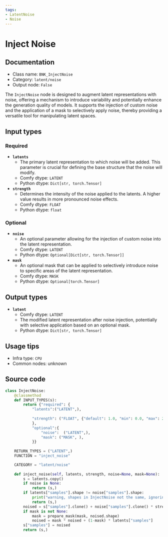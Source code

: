 ```yaml
---
tags:
- LatentNoise
- Noise
---
```


# Inject Noise
## Documentation
- Class name: `BNK_InjectNoise`
- Category: `latent/noise`
- Output node: `False`

The `InjectNoise` node is designed to augment latent representations with noise, offering a mechanism to introduce variability and potentially enhance the generation quality of models. It supports the injection of custom noise and the application of a mask to selectively apply noise, thereby providing a versatile tool for manipulating latent spaces.
## Input types
### Required
- **`latents`**
    - The primary latent representation to which noise will be added. This parameter is crucial for defining the base structure that the noise will modify.
    - Comfy dtype: `LATENT`
    - Python dtype: `Dict[str, torch.Tensor]`
- **`strength`**
    - Determines the intensity of the noise applied to the latents. A higher value results in more pronounced noise effects.
    - Comfy dtype: `FLOAT`
    - Python dtype: `float`
### Optional
- **`noise`**
    - An optional parameter allowing for the injection of custom noise into the latent representation.
    - Comfy dtype: `LATENT`
    - Python dtype: `Optional[Dict[str, torch.Tensor]]`
- **`mask`**
    - An optional mask that can be applied to selectively introduce noise to specific areas of the latent representation.
    - Comfy dtype: `MASK`
    - Python dtype: `Optional[torch.Tensor]`
## Output types
- **`latent`**
    - Comfy dtype: `LATENT`
    - The modified latent representation after noise injection, potentially with selective application based on an optional mask.
    - Python dtype: `Dict[str, torch.Tensor]`
## Usage tips
- Infra type: `CPU`
- Common nodes: unknown


## Source code
```python
class InjectNoise:
    @classmethod
    def INPUT_TYPES(s):
        return {"required": {
            "latents":("LATENT",),
            
            "strength": ("FLOAT", {"default": 1.0, "min": 0.0, "max": 200.0, "step": 0.01}),
            },
            "optional":{
                "noise":  ("LATENT",),
                "mask": ("MASK", ),
            }}
    
    RETURN_TYPES = ("LATENT",)
    FUNCTION = "inject_noise"

    CATEGORY = "latent/noise"
        
    def inject_noise(self, latents, strength, noise=None, mask=None):
        s = latents.copy()
        if noise is None:
            return (s,)
        if latents["samples"].shape != noise["samples"].shape:
            print("warning, shapes in InjectNoise not the same, ignoring")
            return (s,)
        noised = s["samples"].clone() + noise["samples"].clone() * strength
        if mask is not None:
            mask = prepare_mask(mask, noised.shape)
            noised = mask * noised + (1-mask) * latents["samples"]
        s["samples"] = noised
        return (s,)

```

